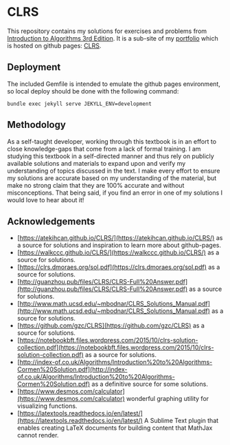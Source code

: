 # CLRS

This repository contains my solutions for exercises and problems from [Introduction to Algorithms 3rd Edition](https://en.wikipedia.org/wiki/Introduction_to_Algorithms). It is a sub-site of my [portfolio](https://github.com/Donrwalsh/donrwalsh.github.io) which is hosted on github pages: [CLRS](https://donrwalsh.github.io/CLRS/).

## Deployment ##

The included Gemfile is intended to emulate the github pages environment, so local deploy should be done with the following command:

`bundle exec jekyll serve JEKYLL_ENV=development`

## Methodology ##

As a self-taught developer, working through this textbook is in an effort to close knowledge-gaps that come from a lack of formal training. I am studying this textbook in a self-directed manner and thus rely on publicly available solutions and materials to expand upon and verify my understanding of topics discussed in the text. I make every effort to ensure my solutions are accurate based on my understanding of the material, but make no strong claim that they are 100% accurate and without misconceptions. That being said, if you find an error in one of my solutions I would love to hear about it!

## Acknowledgements ##

* [https://atekihcan.github.io/CLRS/](https://atekihcan.github.io/CLRS/) as a source for solutions and inspiration to learn more about github-pages.
* [https://walkccc.github.io/CLRS/](https://walkccc.github.io/CLRS/) as a source for solutions.
* [https://clrs.dmoraes.org/sol.pdf](https://clrs.dmoraes.org/sol.pdf) as a source for solutions.
* [http://guanzhou.pub/files/CLRS/CLRS-Full%20Answer.pdf](http://guanzhou.pub/files/CLRS/CLRS-Full%20Answer.pdf) as a source for solutions.
* [http://www.math.ucsd.edu/~mbodnar/CLRS_Solutions_Manual.pdf](http://www.math.ucsd.edu/~mbodnar/CLRS_Solutions_Manual.pdf) as a source for solutions.
* [https://github.com/gzc/CLRS](https://github.com/gzc/CLRS) as a source for solutions.
* [https://notebookbft.files.wordpress.com/2015/10/clrs-solution-collection.pdf](https://notebookbft.files.wordpress.com/2015/10/clrs-solution-collection.pdf) as a source for solutions.
* [http://index-of.co.uk/Algorithms/Introduction%20to%20Algorithms-Cormen%20Solution.pdf](http://index-of.co.uk/Algorithms/Introduction%20to%20Algorithms-Cormen%20Solution.pdf) as a definitive source for some solutions.
* [https://www.desmos.com/calculator](https://www.desmos.com/calculator) wonderful graphing utility for visualizing functions.
* [https://latextools.readthedocs.io/en/latest/](https://latextools.readthedocs.io/en/latest/) A Sublime Text plugin that enables creating LaTeX documents for building content that MathJax cannot render.